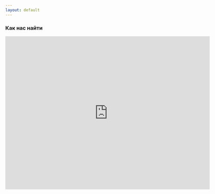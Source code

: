 ```yaml
---
layout: default
---
```


### Как нас найти

<iframe src="https://yandex.ru/map-widget/v1/-/CBe7m4hvsC" width="640" height="480" frameborder="0"></iframe>
